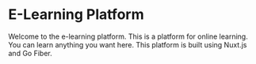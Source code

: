 # E-Learning Platform

<!-- There are many variations of passages of Lorem Ipsum available, but the majority have suffered alteration in some form, by injected humour, or randomised words which don't look even slightly believable. -->

Welcome to the e-learning platform. This is a platform for online learning. You can learn anything you want here. This platform is built using Nuxt.js and Go Fiber.
